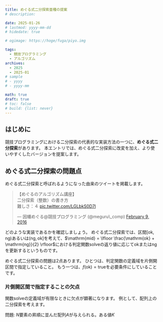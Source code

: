 ```yaml
---
title: めぐる式二分探索亜種の提案
# description: 

date: 2025-01-26
# lastmod: yyyy-mm-dd
# hidedate: true

# ogimage: https://hoge/fuga/piyo.img

tags:
  - 競技プログラミング
  - アルゴリズム
archives:
  - 2025
  - 2025-01
# sample
# - yyyy
# - yyyy-mm

math: true
draft: true
# toc: false
# build: {list: never}
---
```


## はじめに
競技プログラミングにおける二分探索の代表的な実装方法の一つに、**めぐる式二分探索**があります。
本エントリでは、めぐる式二分探索に改変を加え、より使いやすくしたバージョンを提案します。

## めぐる式二分探索の問題点
めぐる式二分探索と呼ばれるようになった由来のツイートを掲載します。

<blockquote class="twitter-tweet"><p lang="ja" dir="ltr">【めぐるのアルゴリズム講座】<br>二分探索（整数）の書き方<br>難しさ：４ <a href="https://t.co/LGLbkS0D7l">pic.twitter.com/LGLbkS0D7l</a></p>&mdash; 因幡めぐる@競技プログラミング (@meguru\_comp) <a href="https://twitter.com/meguru_comp/status/697008509376835584?ref_src=twsrc%5Etfw">February 9, 2016</a></blockquote> <script async src="https://platform.twitter.com/widgets.js" charset="utf-8"></script>

どのような実装であるかを確認しましょう。
めぐる式二分探索では、区間$\lbrack \mathrm{ok}, \mathrm{ng})$あるいは$(\mathrm{ng}, \mathrm{ok} \rbrack$を考えて、$\mathrm{mid} = \lfloor \frac{\mathrm{ok} + \mathrm{ng}}{2} \rfloor$における判定関数$\mathrm{solve}$の返り値に応じて$\mathrm{ok}$または$\mathrm{ng}$を更新するというものです。

めぐる式二分探索の問題は2点あります。
ひとつは、判定関数の定義域を片側開区間で指定していること。
もう一つは、$f(\mathrm{ok}) = \mathrm{true}$を必要条件にしていることです。

### 片側開区間で指定することの欠点
関数$\mathrm{solve}$の定義域が有限なときに欠点が顕著になります。
例として、配列上の二分探索を考えます。

問題: $N$要素の昇順に並んだ配列$A$が与えられる。ある値$K$

